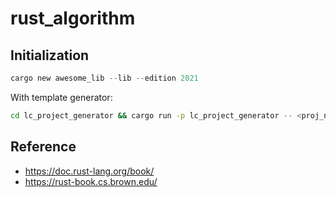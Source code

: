 # rust_algorithm

## Initialization

```rust
cargo new awesome_lib --lib --edition 2021
```

With template generator:
```bash
cd lc_project_generator && cargo run -p lc_project_generator -- <proj_name>
```


## Reference
- https://doc.rust-lang.org/book/
- https://rust-book.cs.brown.edu/